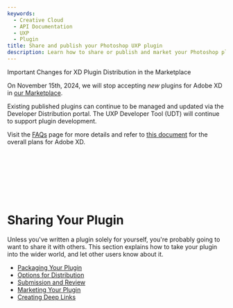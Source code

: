 ```yaml
---
keywords:
  - Creative Cloud
  - API Documentation
  - UXP
  - Plugin
title: Share and publish your Photoshop UXP plugin
description: Learn how to share or publish and market your Photoshop plugin. Then get ready for our review process.
---
```


<InlineAlert variant="warning" slots="header, text1, text2, text3" />

Important Changes for XD Plugin Distribution in the Marketplace

On November 15th, 2024, we will stop accepting <i>new</i> plugins for Adobe XD in [our Marketplace](http://exchange.adobe.com/creativecloud). 

Existing published plugins can continue to be managed and updated via the Developer Distribution portal. The UXP Developer Tool (UDT) will continue to support plugin development. 

Visit the [FAQs](https://developer.adobe.com/xd/uxp/faq/) page for more details and refer to [this document](https://helpx.adobe.com/in/support/xd.html) for the overall plans for Adobe XD. 

<br></br><br></br><br></br>

# Sharing Your Plugin

Unless you've written a plugin solely for yourself, you're probably going to want to share it with others. This section explains how to take your plugin into the wider world, and let other users know about it.

- [Packaging Your Plugin](/distribution/packaging-your-plugin/)
- [Options for Distribution](/distribution/distribution-options/)
- [Submission and Review](/distribution/submission-checklist/)
- [Marketing Your Plugin](/distribution/marketing/)
- [Creating Deep Links](/distribution/deep-links/)
